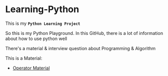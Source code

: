 # Learning-Python

This is my **`Python Learning Project`**

So this is my Python Playground. In this GitHub, there is a lot of information about how to use python well

There's a material & interview question about Programming & Algorithm

This is a Material:

- [Operator Material](src/Operator/operator.py)

